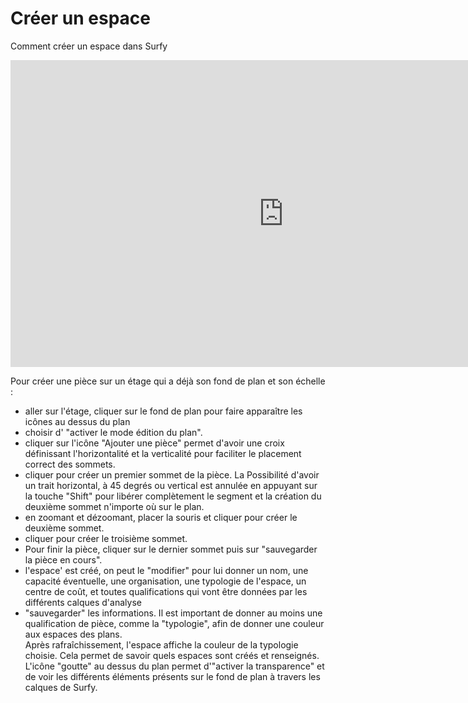 # Créer un espace

Comment créer un espace dans Surfy

<iframe width="873" height="491" src="https://www.youtube.com/embed/9A0XQaxj6hA" title="Création de pièce dans Surfy" frameborder="0" allow="accelerometer; autoplay; clipboard-write; encrypted-media; gyroscope; picture-in-picture; web-share" allowfullscreen></iframe>

Pour créer une pièce sur un étage qui a déjà son fond de plan et son échelle :
-   aller sur l'étage, cliquer sur le fond de plan pour faire apparaître les icônes au dessus du plan
-   choisir d' "activer le mode édition du plan".
-   cliquer sur l'icône "Ajouter une pièce" permet d'avoir une croix définissant l'horizontalité et la verticalité pour faciliter le placement correct des sommets.
-   cliquer pour créer un premier sommet de la pièce. La Possibilité d'avoir un trait horizontal, à 45 degrés ou vertical est annulée en appuyant sur la touche "Shift" pour libérer complètement le segment et la création du deuxième sommet n'importe où sur le plan.
-   en zoomant et dézoomant, placer la souris et cliquer pour créer le deuxième sommet.
-   cliquer pour créer le troisième sommet.
-   Pour finir la pièce, cliquer sur le dernier sommet puis sur "sauvegarder la pièce en cours".
-   l'espace' est créé, on peut le "modifier" pour lui donner un nom, une capacité éventuelle, une organisation, une typologie de l'espace, un centre de coût, et toutes qualifications qui vont être données par les différents calques d'analyse
-   "sauvegarder" les informations. 
Il est important de donner au moins une qualification de pièce, comme la "typologie", afin de donner une couleur aux espaces des plans.  
Après rafraîchissement, l'espace affiche la couleur de la typologie choisie. Cela permet de savoir quels espaces sont créés et  renseignés. L'icône "goutte" au dessus du plan permet d'"activer la transparence" et de voir les différents éléments présents sur le fond de plan à travers les calques de Surfy.